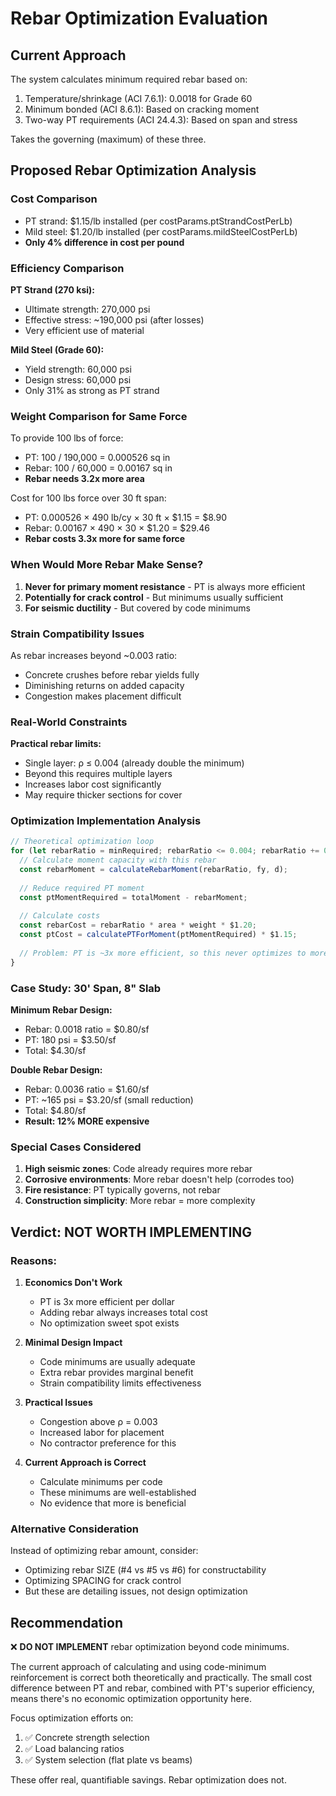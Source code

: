 # Rebar Optimization Evaluation

## Current Approach

The system calculates minimum required rebar based on:
1. Temperature/shrinkage (ACI 7.6.1): 0.0018 for Grade 60
2. Minimum bonded (ACI 8.6.1): Based on cracking moment
3. Two-way PT requirements (ACI 24.4.3): Based on span and stress

Takes the governing (maximum) of these three.

## Proposed Rebar Optimization Analysis

### Cost Comparison
- PT strand: $1.15/lb installed (per costParams.ptStrandCostPerLb)
- Mild steel: $1.20/lb installed (per costParams.mildSteelCostPerLb)
- **Only 4% difference in cost per pound**

### Efficiency Comparison

**PT Strand (270 ksi):**
- Ultimate strength: 270,000 psi
- Effective stress: ~190,000 psi (after losses)
- Very efficient use of material

**Mild Steel (Grade 60):**
- Yield strength: 60,000 psi
- Design stress: 60,000 psi
- Only 31% as strong as PT strand

### Weight Comparison for Same Force

To provide 100 lbs of force:
- PT: 100 / 190,000 = 0.000526 sq in
- Rebar: 100 / 60,000 = 0.00167 sq in
- **Rebar needs 3.2x more area**

Cost for 100 lbs force over 30 ft span:
- PT: 0.000526 × 490 lb/cy × 30 ft × $1.15 = $8.90
- Rebar: 0.00167 × 490 × 30 × $1.20 = $29.46
- **Rebar costs 3.3x more for same force**

### When Would More Rebar Make Sense?

1. **Never for primary moment resistance** - PT is always more efficient
2. **Potentially for crack control** - But minimums usually sufficient
3. **For seismic ductility** - But covered by code minimums

### Strain Compatibility Issues

As rebar increases beyond ~0.003 ratio:
- Concrete crushes before rebar yields fully
- Diminishing returns on added capacity
- Congestion makes placement difficult

### Real-World Constraints

**Practical rebar limits:**
- Single layer: ρ ≤ 0.004 (already double the minimum)
- Beyond this requires multiple layers
- Increases labor cost significantly
- May require thicker sections for cover

### Optimization Implementation Analysis

```typescript
// Theoretical optimization loop
for (let rebarRatio = minRequired; rebarRatio <= 0.004; rebarRatio += 0.0002) {
  // Calculate moment capacity with this rebar
  const rebarMoment = calculateRebarMoment(rebarRatio, fy, d);
  
  // Reduce required PT moment
  const ptMomentRequired = totalMoment - rebarMoment;
  
  // Calculate costs
  const rebarCost = rebarRatio * area * weight * $1.20;
  const ptCost = calculatePTForMoment(ptMomentRequired) * $1.15;
  
  // Problem: PT is ~3x more efficient, so this never optimizes to more rebar
}
```

### Case Study: 30' Span, 8" Slab

**Minimum Rebar Design:**
- Rebar: 0.0018 ratio = $0.80/sf
- PT: 180 psi = $3.50/sf
- Total: $4.30/sf

**Double Rebar Design:**
- Rebar: 0.0036 ratio = $1.60/sf
- PT: ~165 psi = $3.20/sf (small reduction)
- Total: $4.80/sf
- **Result: 12% MORE expensive**

### Special Cases Considered

1. **High seismic zones**: Code already requires more rebar
2. **Corrosive environments**: More rebar doesn't help (corrodes too)
3. **Fire resistance**: PT typically governs, not rebar
4. **Construction simplicity**: More rebar = more complexity

## Verdict: NOT WORTH IMPLEMENTING

### Reasons:

1. **Economics Don't Work**
   - PT is 3x more efficient per dollar
   - Adding rebar always increases total cost
   - No optimization sweet spot exists

2. **Minimal Design Impact**
   - Code minimums are usually adequate
   - Extra rebar provides marginal benefit
   - Strain compatibility limits effectiveness

3. **Practical Issues**
   - Congestion above ρ = 0.003
   - Increased labor for placement
   - No contractor preference for this

4. **Current Approach is Correct**
   - Calculate minimums per code
   - These minimums are well-established
   - No evidence that more is beneficial

### Alternative Consideration

Instead of optimizing rebar amount, consider:
- Optimizing rebar SIZE (#4 vs #5 vs #6) for constructability
- Optimizing SPACING for crack control
- But these are detailing issues, not design optimization

## Recommendation

❌ **DO NOT IMPLEMENT** rebar optimization beyond code minimums.

The current approach of calculating and using code-minimum reinforcement is correct both theoretically and practically. The small cost difference between PT and rebar, combined with PT's superior efficiency, means there's no economic optimization opportunity here.

Focus optimization efforts on:
1. ✅ Concrete strength selection
2. ✅ Load balancing ratios
3. ✅ System selection (flat plate vs beams)

These offer real, quantifiable savings. Rebar optimization does not.